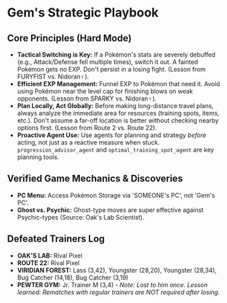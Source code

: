 # Gem's Strategic Playbook

## Core Principles (Hard Mode)
- **Tactical Switching is Key:** If a Pokémon's stats are severely debuffed (e.g., Attack/Defense fell multiple times), switch it out. A fainted Pokémon gets no EXP. Don't persist in a losing fight. (Lesson from FURYFIST vs. Nidoran♀).
- **Efficient EXP Management:** Funnel EXP to Pokémon that need it. Avoid using Pokémon near the level cap for finishing blows on weak opponents. (Lesson from SPARKY vs. Nidoran♀).
- **Plan Locally, Act Globally:** Before making long-distance travel plans, always analyze the immediate area for resources (training spots, items, etc.). Don't assume a far-off location is better without checking nearby options first. (Lesson from Route 2 vs. Route 22).
- **Proactive Agent Use:** Use agents for planning and strategy *before* acting, not just as a reactive measure when stuck. `progression_advisor_agent` and `optimal_training_spot_agent` are key planning tools.

## Verified Game Mechanics & Discoveries
- **PC Menu:** Access Pokémon Storage via 'SOMEONE's PC', not 'Gem's PC'.
- **Ghost vs. Psychic:** Ghost-type moves are super effective against Psychic-types (Source: Oak's Lab Scientist).

## Defeated Trainers Log
- **OAK'S LAB:** Rival Pixel
- **ROUTE 22:** Rival Pixel
- **VIRIDIAN FOREST:** Lass (3,42), Youngster (28,20), Youngster (28,34), Bug Catcher (14,18), Bug Catcher (3,19)
- **PEWTER GYM:** Jr. Trainer M (3,4) - *Note: Lost to him once. Lesson learned: Rematches with regular trainers are NOT required after losing.*